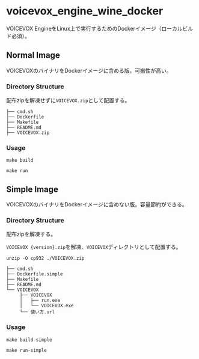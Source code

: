 # voicevox_engine_wine_docker

VOICEVOX EngineをLinux上で実行するためのDockerイメージ（ローカルビルド必須）。

## Normal Image
VOICEVOXのバイナリをDockerイメージに含める版。可搬性が高い。

### Directory Structure
配布zipを解凍せずに`VOICEVOX.zip`として配置する。

```
├── cmd.sh
├── Dockerfile
├── Makefile
├── README.md
├── VOICEVOX.zip
```

### Usage

```shell
make build

make run
```


## Simple Image
VOICEVOXのバイナリをDockerイメージに含めない版。容量節約ができる。

### Directory Structure
配布zipを解凍する。

`VOICEVOX {version}.zip`を解凍、`VOICEVOX`ディレクトリとして配置する。

```shell
unzip -O cp932 ./VOICEVOX.zip
```

```
├── cmd.sh
├── Dockerfile.simple
├── Makefile
├── README.md
└── VOICEVOX
     ├── VOICEVOX
     │   ├── run.exe
     │   └── VOICEVOX.exe
     └── 使い方.url
```

### Usage

```shell
make build-simple

make run-simple
```
